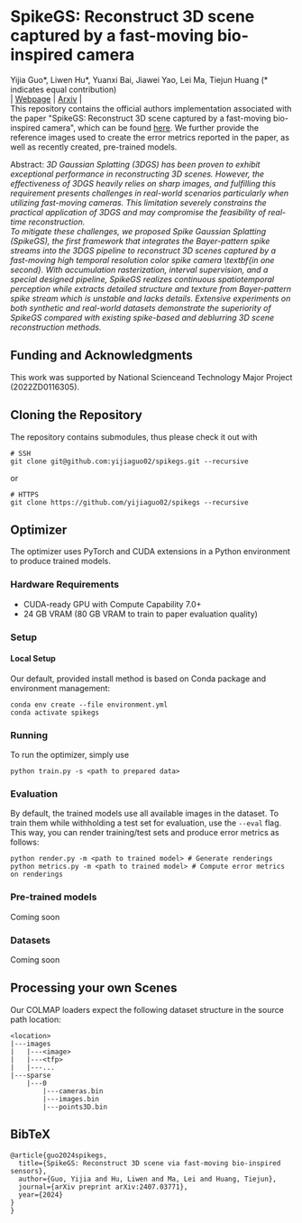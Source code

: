 # SpikeGS: Reconstruct 3D scene captured by a fast-moving bio-inspired camera
Yijia Guo*, Liwen Hu*, Yuanxi Bai, Jiawei Yao, Lei Ma, Tiejun Huang (* indicates equal contribution)<br>
| [Webpage]( https://spikegs.github.io/) | [Arxiv](https://arxiv.org/pdf/2407.03771) |  <br>
This repository contains the official authors implementation associated with the paper "SpikeGS: Reconstruct 3D scene captured by a fast-moving bio-inspired camera", which can be found [here](https://arxiv.org/pdf/2407.03771). We further provide the reference images used to create the error metrics reported in the paper, as well as recently created, pre-trained models. 

<!--<a href="https://www.inria.fr/"><img height="100" src="assets/logo_inria.png"> </a>-->
<!--<a href="https://univ-cotedazur.eu/"><img height="100" src="assets/logo_uca.png"> </a>-->
<!--<a href="https://www.mpi-inf.mpg.de"><img height="100" src="assets/logo_mpi.png"> </a> -->
<!--<a href="https://team.inria.fr/graphdeco/"> <img style="width:100%;" src="assets/logo_graphdeco.png"></a>-->

Abstract: *3D Gaussian Splatting (3DGS) has been proven to exhibit exceptional performance in reconstructing 3D scenes. However, the effectiveness of 3DGS heavily relies on sharp images, and fulfilling this requirement presents challenges in real-world scenarios particularly when utilizing fast-moving cameras. This limitation severely constrains the practical application of 3DGS and may compromise the feasibility of real-time reconstruction.  
To mitigate these challenges, we proposed Spike Gaussian Splatting (SpikeGS), the first framework that integrates the Bayer-pattern spike streams into the 3DGS
pipeline to reconstruct 3D scenes captured by a fast-moving high temporal resolution color spike camera \textbf{in one second}. 
With accumulation rasterization, interval supervision, and a special designed pipeline, SpikeGS realizes continuous spatiotemporal perception while extracts detailed structure and texture from Bayer-pattern spike stream which is unstable and lacks details. 
Extensive experiments on both synthetic and real-world datasets
demonstrate the superiority of SpikeGS compared with existing spike-based and deblurring 3D scene reconstruction methods.*




## Funding and Acknowledgments

This work was supported by National Scienceand Technology Major Project (2022ZD0116305).


## Cloning the Repository

The repository contains submodules, thus please check it out with 
```shell
# SSH
git clone git@github.com:yijiaguo02/spikegs.git --recursive
```
or
```shell
# HTTPS
git clone https://github.com/yijiaguo02/spikegs --recursive
```


## Optimizer

The optimizer uses PyTorch and CUDA extensions in a Python environment to produce trained models. 

### Hardware Requirements

- CUDA-ready GPU with Compute Capability 7.0+
- 24 GB VRAM (80 GB VRAM to train to paper evaluation quality)

### Setup

#### Local Setup

Our default, provided install method is based on Conda package and environment management:
```shell
conda env create --file environment.yml
conda activate spikegs
```

### Running

To run the optimizer, simply use

```shell
python train.py -s <path to prepared data>
```

### Evaluation
By default, the trained models use all available images in the dataset. To train them while withholding a test set for evaluation, use the ```--eval``` flag. This way, you can render training/test sets and produce error metrics as follows:
```shell
python render.py -m <path to trained model> # Generate renderings
python metrics.py -m <path to trained model> # Compute error metrics on renderings
```
### Pre-trained models
Coming soon
<!--If you want to evaluate our [pre-trained models](https://repo-sam.inria.fr/fungraph/3d-gaussian-splatting/datasets/pretrained/models.zip), you will have to download the corresponding source data sets and indicate their location to ```render.py``` with an additional ```--source_path/-s``` flag. Note: The pre-trained models were created with the release codebase. This code base has been cleaned up and includes bugfixes, hence the metrics you get from evaluating them will differ from those in the paper.-->
<!--```shell-->
<!--python render.py -m <path to pre-trained model> -s <path to COLMAP dataset>-->
<!--python metrics.py -m <path to pre-trained model>-->
<!--```-->
### Datasets
Coming soon

## Processing your own Scenes

Our COLMAP loaders expect the following dataset structure in the source path location:

```
<location>
|---images
|   |---<image>
|   |---<tfp>
|   |---...
|---sparse
    |---0
        |---cameras.bin
        |---images.bin
        |---points3D.bin
```

<section class="section" id="BibTeX">
  <div class="container is-max-desktop content">
    <h2 class="title">BibTeX</h2>
    <pre><code>@article{guo2024spikegs,
  title={SpikeGS: Reconstruct 3D scene via fast-moving bio-inspired sensors},
  author={Guo, Yijia and Hu, Liwen and Ma, Lei and Huang, Tiejun},
  journal={arXiv preprint arXiv:2407.03771},
  year={2024}
}
}</code></pre>
  </div>
</section>



